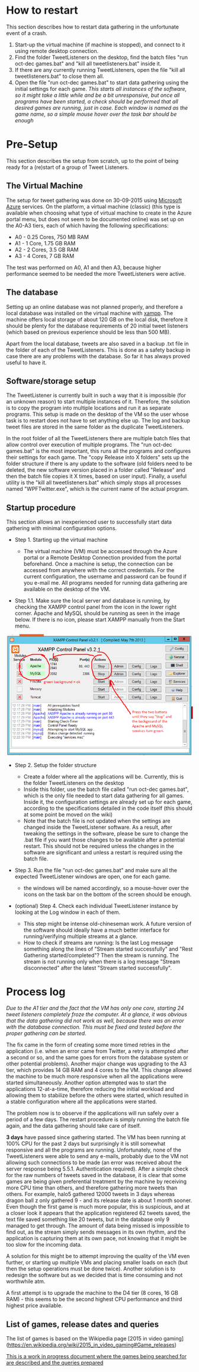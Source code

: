# How to restart

This section describes how to restart data gathering in the unfortunate event of a crash.

1. Start-up the virtual machine (if machine is stopped), and connect to it using remote desktop connection.
2. Find the folder TweetListeners on the desktop, find the batch files "run oct-dec games.bat" and "kill all tweetlisteners.bat" inside it.
3. If there are any currently running TweetListeners, open the file "kill all tweetlisteners.bat" to close them all.
4. Open the file "run oct-dec games.bat" to start data gathering using the initial settings for each game. *This starts all instances of the software, so it might take a little while and be a bit unresponsive, but once all programs have been started, a check should be performed that all desired games are running, just in case. Each window is named as the game name, so a simple mouse hover over the task bar should be enough*

# Pre-Setup

This section describes the setup from scratch, up to the point of being ready for a (re)start of a group of Tweet Listeners.

## The Virtual Machine
The setup for tweet gathering was done on 30-09-2015 using [Microsoft Azure](https://portal.azure.com) services. On the platform, a virtual machine (classic) (this type is available when choosing what type of virtual machine to create in the Azure portal menu, but does not seem to be documented online) was set up on the A0-A3 tiers, each of which having the following specifications:

- A0 - 0.25 Cores, 750 MB RAM
- A1 - 1 Core, 1.75 GB RAM
- A2 - 2 Cores, 3.5 GB RAM
- A3 - 4 Cores, 7 GB RAM

The test was performed on A0, A1 and then A3, because higher performance seemed to be needed the more TweetListeners were active.

## The database
Setting up an online database was not planned properly, and therefore a local database was installed on the virtual machine with [xampp](https://www.apachefriends.org/index.html). The machine offers local storage of about 120 GB on the local disk, therefore it should be plenty for the database requirements of 20 initial tweet listeners (which based on previous experience should be less than 500 MB).

Apart from the local database, tweets are also saved in a backup .txt file in the folder of each of the TweetListeners. This is done as a safety backup in case there are any problems with the database. So far it has always proved useful to have it.

## Software/storage setup

The TweetListener is currently built in such a way that it is impossible (for an unknown reason) to start multiple instances of it. Therefore, the solution is to copy the program into multiple locations and run it as separate programs. This setup is made on the desktop of the VM so the user whose task is to restart does not have to set anything else up. The log and backup tweet files are stored in the same folder as the duplicate TweetListeners.

In the root folder of all the TweetListeners there are multiple batch files that allow control over execution of multiple programs. The "run oct-dec games.bat" is the most important, this runs all the programs and configures their settings for each game. The "copy Release into X folders" sets up the folder structure if there is any update to the software (old folders need to be deleted, the new software version placed in a folder called "Release" and then the batch file copies it X times, based on user input). Finally, a useful utility is the "kill all tweetlisteners.bat" which simply stops all processes named "WPFTwitter.exe", which is the current name of the actual program.

## Startup procedure

This section allows an inexperienced user to successfully start data gathering with minimal configuration options.

- Step 1. Starting up the virtual machine
  - The virtual machine (VM) must be accessed through the Azure portal or a Remote Desktop Connection provided from the portal beforehand. Once a machine is setup, the connection can be accessed from anywhere with the correct credentials. For the current configuration, the username and password can be found if you e-mail me. All programs needed for running data gathering are available on the desktop of the VM.
  
- Step 1.1. Make sure the local server and database is running, by checking the XAMPP control panel from the icon in the lower right corner. Apache and MySQL should be running as seen in the image below. If there is no icon, please start XAMPP manually from the Start menu.

![XAMPP settings](setup/xamppsettings.png)
  
- Step 2. Setup the folder structure
  - Create a folder where all the applications will be. Currently, this is the folder TweetListeners on the desktop
  - Inside this folder, use the batch file called "run oct-dec games.bat", which is the only file needed to start data gathering for all games. Inside it, the configuration settings are already set up for each game, according to the specifications detailed in the code itself (this should at some point be moved on the wiki)
  - Note that the batch file is not updated when the settings are changed inside the TweetListener software. As a result, after tweaking the settings in the software, please be sure to change the .bat file if you want those changes to be available after a potential restart. This should not be required unless the changes in the software are significant and unless a restart is required using the batch file.
  
- Step 3. Run the file "run oct-dec games.bat" and make sure all the expected TweetListener windows are open, one for each game.
  - the windows will be named accordingly, so a mouse-hover over the icons on the task bar on the bottom of the screen should be enough.
  
- (optional) Step 4. Check each individual TweetListener instance by looking at the Log window in each of them. 
  - This step might be intense old-chineseman work. A future version of the software should ideally have a much better interface for running/verifying multiple streams at a glance.
  - How to check if streams are running: Is the last Log message something along the lines of "Stream started successfully" and "Rest Gathering started/completed"? Then the stream is running. The stream is not running only when there is a log message "Stream disconnected" after the latest "Stream started successfully".
  
# Process log
*Due to the A1 tier and the fact that the VM has only one core, starting 24 tweet listeners completely froze the computer. At a glance, it was obvious that the data gathering did not work as well, because there was an error with the database connection. This must be fixed and tested before the proper gathering can be started.*

The fix came in the form of creating some more timed retries in the application (i.e. when an error came from Twitter, a retry is attempted after a second or so, and the same goes for errors from the database system or other potential problems). Another major change was upgrading to the A3 tier, which provides 14 GB RAM and 4 cores to the VM. This change allowed the machine to be much more responsive when all the applications were started simultaneously. Another option attempted was to start the applications 12-at-a-time, therefore reducing the initial workload and allowing them to stabilize before the others were started, which resulted in a stable configuration where all the applications were started.

The problem now is to observe if the applications will run safely over a period of a few days. The restart procedure is simply running the batch file again, and the data gathering should take care of itself.

**3 days** have passed since gathering started. The VM has been running at 100% CPU for the past 2 days but surprisingly it is still somewhat responsive and all the programs are running. Unfortunately, none of the TweetListeners were able to send any e-mails, probably due to the VM not allowing such connections to be made (an error was received about the server response being 5.5.1. Authentication required). After a simple check for the raw numbers of tweets saved in the database, it is clear that some games are being given preferential treatment by the machine by receiving more CPU time than others, and therefore gathering more tweets than others. For example, halo5 gathered 12000 tweets in 3 days whereas dragon ball z only gathered 9 - and its release date is about 1 month sooner. Even though the first game is much more popular, this is suspicious, and at a closer look it appears that the application registered 62 tweets saved, the text file saved something like 20 tweets, but in the database only 9 managed to get through. The amount of data being missed is impossible to find out, as the stream simply sends messages in its own rhythm, and the application is capturing them at its own pace, not knowing that it might be too slow for the incoming data.

A solution for this might be to attempt improving the quality of the VM even further, or starting up multiple VMs and placing smaller loads on each (but then the setup operations must be done twice). Another solution is to redesign the software but as we decided that is time consuming and not worthwhile atm.

A first attempt is to upgrade the machine to the D4 tier (8 cores, 16 GB RAM) - this seems to be the second highest CPU performance and third highest price available.

## List of games, release dates and queries

The list of games is based on the Wikipedia page [2015 in video gaming] (https://en.wikipedia.org/wiki/2015_in_video_gaming#Game_releases)

[This is a work in progress document where the games being searched for are described and the queries prepared](https://docs.google.com/spreadsheets/d/1ZXYjN8EHy2IchDqg0WT9960YriWKkpUA8guh68HA8C8/edit#gid=0)
